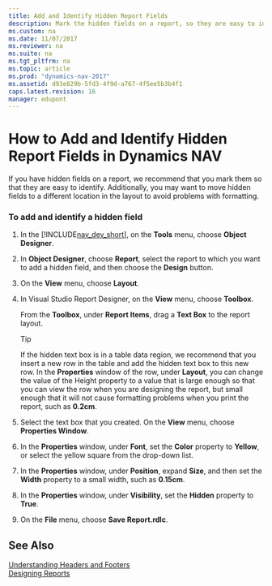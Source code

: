 ```yaml
---
title: Add and Identify Hidden Report Fields
description: Mark the hidden fields on a report, so they are easy to identify, and move them to a different location in the layout to avoid problems with formatting.
ms.custom: na
ms.date: 11/07/2017
ms.reviewer: na
ms.suite: na
ms.tgt_pltfrm: na
ms.topic: article
ms.prod: "dynamics-nav-2017"
ms.assetid: d93e829b-5fd3-4f9d-a767-4f5ee5b3b4f1
caps.latest.revision: 16
manager: edupont
---
```

# How to Add and Identify Hidden Report Fields in Dynamics NAV
If you have hidden fields on a report, we recommend that you mark them so that they are easy to identify. Additionally, you may want to move hidden fields to a different location in the layout to avoid problems with formatting.  
  
### To add and identify a hidden field  
  
1.  In the [!INCLUDE[nav_dev_short](includes/nav_dev_short_md.md)], on the **Tools** menu, choose **Object Designer**.  
  
2.  In **Object Designer**, choose **Report**, select the report to which you want to add a hidden field, and then choose the **Design** button.  
  
3.  On the **View** menu, choose **Layout**.  
  
4.  In Visual Studio Report Designer, on the **View** menu, choose **Toolbox**.  
  
     From the **Toolbox**, under **Report Items**, drag a **Text Box** to the report layout.  
  
    > [!TIP]  
    >  If the hidden text box is in a table data region, we recommend that you insert a new row in the table and add the hidden text box to this new row. In the **Properties** window of the row, under **Layout**, you can change the value of the Height property to a value that is large enough so that you can view the row when you are designing the report, but small enough that it will not cause formatting problems when you print the report, such as **0.2cm**.  
  
5.  Select the text box that you created. On the **View** menu, choose **Properties Window**.  
  
6.  In the **Properties** window, under **Font**, set the **Color** property to **Yellow**, or select the yellow square from the drop-down list.  
  
7.  In the **Properties** window, under **Position**, expand **Size**, and then set the **Width** property to a small width, such as **0.15cm**.  
  
8.  In the **Properties** window, under **Visibility**, set the **Hidden** property to **True**.  
  
9. On the **File** menu, choose **Save Report.rdlc**.  
  
## See Also  
 [Understanding Headers and Footers](Understanding-Headers-and-Footers.md)   
 [Designing Reports](Designing-Reports.md)